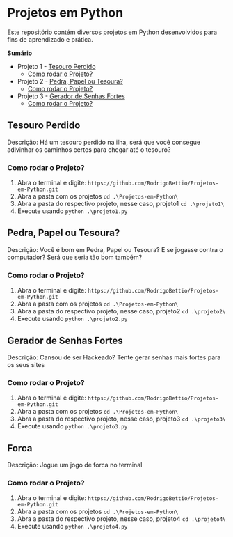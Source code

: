 # Projetos em Python

Este repositório contém diversos projetos em Python desenvolvidos para fins de aprendizado e prática.

**Sumário**
- Projeto 1 - [Tesouro Perdido](#tesouro-perdido)
  - [Como rodar o Projeto?](#como-rodar-o-projeto)
- Projeto 2 - [Pedra, Papel ou Tesoura?](#pedra-papel-ou-tesoura)
  - [Como rodar o Projeto?](#como-rodar-o-projeto-1)
- Projeto 3 - [Gerador de Senhas Fortes](#gerador-de-senhas-fortes)
  - [Como rodar o Projeto?](#como-rodar-o-projeto-2)

## Tesouro Perdido
Descrição: Há um tesouro perdido na ilha, será que você consegue adivinhar os caminhos certos para chegar até o tesouro? 
### Como rodar o Projeto?
1. Abra o terminal e digite: `https://github.com/RodrigoBettio/Projetos-em-Python.git`
2. Abra a pasta com os projetos `cd .\Projetos-em-Python\`
3. Abra a pasta do respectivo projeto, nesse caso, projeto1 `cd .\projeto1\`
4. Execute usando `python .\projeto1.py`


## Pedra, Papel ou Tesoura?
Descrição: Você é bom em Pedra, Papel ou Tesoura? E se jogasse contra o computador? Será que seria tão bom também?
### Como rodar o Projeto?
1. Abra o terminal e digite: `https://github.com/RodrigoBettio/Projetos-em-Python.git`
2. Abra a pasta com os projetos `cd .\Projetos-em-Python\`
3. Abra a pasta do respectivo projeto, nesse caso, projeto2 `cd .\projeto2\`
4. Execute usando `python .\projeto2.py`

## Gerador de Senhas Fortes
Descrição: Cansou de ser Hackeado? Tente gerar senhas mais fortes para os seus sites
### Como rodar o Projeto?
1. Abra o terminal e digite: `https://github.com/RodrigoBettio/Projetos-em-Python.git`
2. Abra a pasta com os projetos `cd .\Projetos-em-Python\`
3. Abra a pasta do respectivo projeto, nesse caso, projeto3 `cd .\projeto3\`
4. Execute usando `python .\projeto3.py`

## Forca
Descrição: Jogue um jogo de forca no terminal
### Como rodar o Projeto? 
1. Abra o terminal e digite: `https://github.com/RodrigoBettio/Projetos-em-Python.git`
2. Abra a pasta com os projetos `cd .\Projetos-em-Python\`
3. Abra a pasta do respectivo projeto, nesse caso, projeto4 `cd .\projeto4\`
4. Execute usando `python .\projeto4.py`